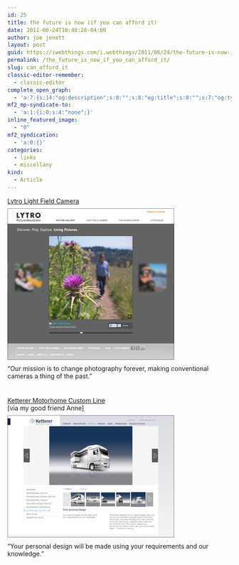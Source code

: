 ```yaml
---
id: 25
title: the future is now (if you can afford it)
date: 2011-06-24T10:48:28-04:00
author: joe jenett
layout: post
guid: https://iwebthings.com/i.webthings/2011/06/24/the-future-is-now-if-you-can-afford-it/
permalink: /the_future_is_now_if_you_can_afford_it/
slug: can_afford_it
classic-editor-remember:
  - classic-editor
complete_open_graph:
  - 'a:7:{s:14:"og:description";s:0:"";s:8:"og:title";s:0:"";s:7:"og:type";s:0:"";s:12:"twitter:card";s:7:"summary";s:15:"twitter:creator";s:0:"";s:19:"twitter:description";s:0:"";s:8:"og:image";s:0:"";}'
mf2_mp-syndicate-to:
  - 'a:1:{i:0;s:4:"none";}'
inline_featured_image:
  - "0"
mf2_syndication:
  - 'a:0:{}'
categories:
  - links
  - miscellany
kind:
  - Article
---
```

<p>
  <a href="http://www.lytro.com/">Lytro Light Field Camera</a><br /> <a href="http://www.lytro.com/"><img style="border: none; margin: 8px 0;" src="/images/lytro.jpg" alt="Lytro Light Field Camera" /></a><br /> &#8220;Our mission is to change photography forever, making conventional cameras a thing of the past.&#8221;
</p>

<p style="padding-top: 24px;">
  <a href="http://www.ketterer-trucks.de/en/models/model/motorhome-custom-line.html">Ketterer Motorhome Custom Line</a><br /> [via my good friend Anne]<br /> <a href="http://www.ketterer-trucks.de/en/models/model/motorhome-custom-line.html"><img style="border: none; margin: 8px 0;" src="/images/ketterer.jpg" alt="Ketterer Motorhome Custom Line" /></a><br /> &#8220;Your personal design will be made using your requirements and our knowledge.&#8221;
</p>